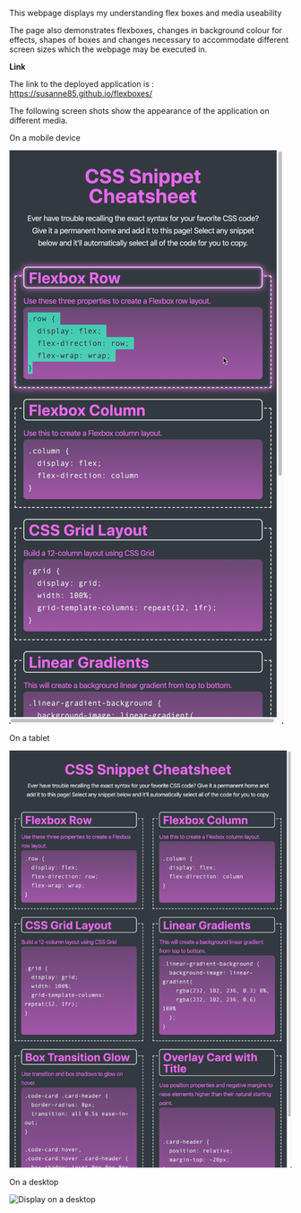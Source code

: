 This webpage displays my understanding flex boxes and media useability

The page also demonstrates flexboxes, changes in background colour for effects, shapes of boxes 
and changes necessary to accommodate different screen sizes which the webpage may be executed in.

**Link**

The link to the deployed application is : https://susanne85.github.io/flexboxes/

The following screen shots show the appearance of the application on different media.

On a mobile device

![Display on a Mobile device](./assets/images/03-app-mobile.png)

On a tablet

![Display on a tablet](./assets/images/02-app-tablet.png)

On a desktop

![Display on a desktop](./assets/images/01-app-tablet.png)
